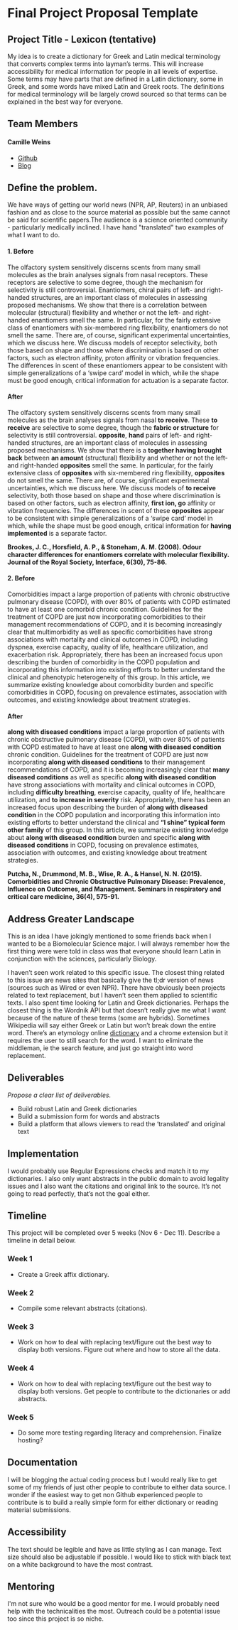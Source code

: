 # Final Project Proposal Template

## Project Title - Lexicon (tentative)
My idea is to create a dictionary for Greek and Latin medical terminology that converts complex terms into layman’s terms. This will increase accessibility for medical information for people in all levels of expertise. Some terms may have parts that are defined in a Latin dictionary, some in Greek, and some words have mixed Latin and Greek roots. The definitions for medical terminology will be largely crowd sourced so that terms can be explained in the best way for everyone.

## Team Members
#### Camille Weins
* [Github](https://github.com/camilleweins)
* [Blog](https://medium.com/@camilleweins)

## Define the problem.
We have ways of getting our world news (NPR, AP, Reuters) in an unbiased fashion and as close to the source material as possible but the same cannot be said for scientific papers.The audience is a science oriented community - particularly medically inclined. I have hand "translated" two examples of what I want to do.

#### 1. Before
The olfactory system sensitively discerns scents from many small molecules as the brain analyses signals from nasal receptors. These receptors are selective to some degree, though the mechanism for selectivity is still controversial. Enantiomers, chiral pairs of left- and right-handed structures, are an important class of molecules in assessing proposed mechanisms. We show that there is a correlation between molecular (structural) flexibility and whether or not the left- and right-handed enantiomers smell the same. In particular, for the fairly extensive class of enantiomers with six-membered ring flexibility, enantiomers do not smell the same. There are, of course, significant experimental uncertainties, which we discuss here. We discuss models of receptor selectivity, both those based on shape and those where discrimination is based on other factors, such as electron affinity, proton affinity or vibration frequencies. The differences in scent of these enantiomers appear to be consistent with simple generalizations of a ‘swipe card’ model in which, while the shape must be good enough, critical information for actuation is a separate factor.

#### After
The olfactory system sensitively discerns scents from many small molecules as the brain analyses signals from nasal **to receive**. These **to receive** are selective to some degree, though the **fabric or structure** for selectivity is still controversial. **opposite**, **hand** pairs of left- and right-handed structures, are an important class of molecules in assessing proposed mechanisms. We show that there is a **together having brought back** between **an amount** (structural) flexibility and whether or not the left- and right-handed **opposites** smell the same. In particular, for the fairly extensive class of **opposites** with six-membered ring flexibility, **opposites** do not smell the same. There are, of course, significant experimental uncertainties, which we discuss here. We discuss models of **to receive** selectivity, both those based on shape and those where discrimination is based on other factors, such as electron affinity, **first ion, go** affinity or vibration frequencies. The differences in scent of these **opposites** appear to be consistent with simple generalizations of a ‘swipe card’ model in which, while the shape must be good enough, critical information for **having implemented** is a separate factor.

**Brookes, J. C., Horsfield, A. P., & Stoneham, A. M. (2008). Odour character differences for enantiomers correlate with molecular flexibility. Journal of the Royal Society, Interface, 6(30), 75-86.**

#### 2. Before
Comorbidities impact a large proportion of patients with chronic obstructive pulmonary disease (COPD), with over 80% of patients with COPD estimated to have at least one comorbid chronic condition. Guidelines for the treatment of COPD are just now incorporating comorbidities to their management recommendations of COPD, and it is becoming increasingly clear that multimorbidity as well as specific comorbidities have strong associations with mortality and clinical outcomes in COPD, including dyspnea, exercise capacity, quality of life, healthcare utilization, and exacerbation risk. Appropriately, there has been an increased focus upon describing the burden of comorbidity in the COPD population and incorporating this information into existing efforts to better understand the clinical and phenotypic heterogeneity of this group. In this article, we summarize existing knowledge about comorbidity burden and specific comorbidities in COPD, focusing on prevalence estimates, association with outcomes, and existing knowledge about treatment strategies.

#### After
**along with diseased conditions** impact a large proportion of patients with chronic obstructive pulmonary disease (COPD), with over 80% of patients with COPD estimated to have at least one **along with diseased condition** chronic condition. Guidelines for the treatment of COPD are just now incorporating **along with diseased conditions** to their management recommendations of COPD, and it is becoming increasingly clear that **many diseased conditions** as well as specific **along with diseased condition** have strong associations with mortality and clinical outcomes in COPD, including **difficulty breathing**, exercise capacity, quality of life, healthcare utilization, and **to increase in severity** risk. Appropriately, there has been an increased focus upon describing the burden of **along with diseased condition** in the COPD population and incorporating this information into existing efforts to better understand the clinical and **“I shine” typical form** **other family** of this group. In this article, we summarize existing knowledge about **along with diseased condition** burden and specific **along with diseased conditions** in COPD, focusing on prevalence estimates, association with outcomes, and existing knowledge about treatment strategies.

**Putcha, N., Drummond, M. B., Wise, R. A., & Hansel, N. N. (2015). Comorbidities and Chronic Obstructive Pulmonary Disease: Prevalence, Influence on Outcomes, and Management. Seminars in respiratory and critical care medicine, 36(4), 575-91.**

## Address Greater Landscape
This is an idea I have jokingly mentioned to some friends back when I wanted to be a Biomolecular Science major. I will always remember how the first thing were were told in class was that everyone should learn Latin in conjunction with the sciences, particularly Biology.

I haven’t seen work related to this specific issue. The closest thing related to this issue are news sites that basically give the tl;dr version of news (sources such as Wired or even NPR). There have obviously been projects related to text replacement, but I haven’t seen them applied to scientific texts. I also spent time looking for Latin and Greek dictionaries. Perhaps the closest thing is the Wordnik API but that doesn’t really give me what I want because of the nature of these terms (some are hybrids). Sometimes Wikipedia will say either Greek or Latin but won’t break down the entire word. There’s an etymology online [dictionary](https://www.etymonline.com) and a chrome extension but it requires the user to still search for the word. I want to eliminate the middleman, ie the search feature, and just go straight into word replacement.

## Deliverables
_Propose a clear list of deliverables._

* Build robust Latin and Greek dictionaries
* Build a submission form for words and abstracts
* Build a platform that allows viewers to read the ‘translated’ and original text

## Implementation
I would probably use Regular Expressions checks and match it to my dictionaries. I also only want abstracts in the public domain to avoid legality issues and I also want the citations and original link to the source. It’s not going to read perfectly, that’s not the goal either.


## Timeline

This project will be completed over 5 weeks (Nov 6 - Dec 11). Describe a timeline in detail below.

### Week 1

- Create a Greek affix dictionary.

### Week 2

- Compile some relevant abstracts (citations).

### Week 3

- Work on how to deal with replacing text/figure out the best way to display both versions. Figure out where and how to store all the data.

### Week 4

- Work on how to deal with replacing text/figure out the best way to display both versions. Get people to contribute to the dictionaries or add abstracts.

### Week 5

- Do some more testing regarding literacy and comprehension. Finalize hosting?

## Documentation

I will be blogging the actual coding process but I would really like to get some of my friends of just other people to contribute to either data source. I wonder if the easiest way to get non Github experienced people to contribute is to build a really simple form for either dictionary or reading material submissions.

## Accessibility

The text should be legible and have as little styling as I can manage. Text size should also be adjustable if possible. I would like to stick with black text on a white background to have the most contrast.

## Mentoring

I'm not sure who would be a good mentor for me. I would probably need help with the technicalities the most. Outreach could be a potential issue too since this project is so niche.
